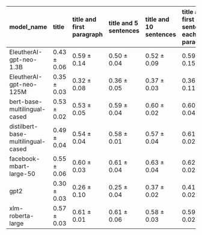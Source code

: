 | model_name                         | title           | title and first paragraph   | title and 5 sentences   | title and 10 sentences   | title and first sentence each paragraph   | raw text            |
|:-----------------------------------|:----------------|:----------------------------|:------------------------|:-------------------------|:------------------------------------------|:--------------------|
| EleutherAI-gpt-neo-1.3B            | 0.43 $\pm$ 0.06 | 0.59 $\pm$ 0.14             | 0.50 $\pm$ 0.04         | 0.52 $\pm$ 0.09          | 0.59 $\pm$ 0.15                           | 0.52 $\pm$ 0.07     |
| EleutherAI-gpt-neo-125M            | 0.35 $\pm$ 0.03 | 0.32 $\pm$ 0.08             | 0.36 $\pm$ 0.05         | 0.37 $\pm$ 0.03          | 0.36 $\pm$ 0.11                           | 0.39 $\pm$ 0.12     |
| bert-base-multilingual-cased       | 0.53 $\pm$ 0.02 | 0.53 $\pm$ 0.05             | 0.59 $\pm$ 0.04         | 0.60 $\pm$ 0.02          | 0.60 $\pm$ 0.04                           | 0.59 $\pm$ 0.01     |
| distilbert-base-multilingual-cased | 0.49 $\pm$ 0.04 | 0.54 $\pm$ 0.04             | 0.58 $\pm$ 0.01         | 0.57 $\pm$ 0.04          | 0.61 $\pm$ 0.02                           | 0.57 $\pm$ 0.01     |
| facebook-mbart-large-50            | 0.55 $\pm$ 0.06 | 0.60 $\pm$ 0.03             | 0.61 $\pm$ 0.04         | 0.63 $\pm$ 0.04          | 0.62 $\pm$ 0.02                           | **0.67 $\pm$ 0.07** |
| gpt2                               | 0.30 $\pm$ 0.03 | 0.26 $\pm$ 0.10             | 0.25 $\pm$ 0.04         | 0.37 $\pm$ 0.02          | 0.41 $\pm$ 0.02                           | 0.47 $\pm$ 0.12     |
| xlm-roberta-large                  | 0.57 $\pm$ 0.03 | 0.61 $\pm$ 0.01             | 0.61 $\pm$ 0.06         | 0.58 $\pm$ 0.03          | 0.59 $\pm$ 0.02                           | 0.61 $\pm$ 0.07     |